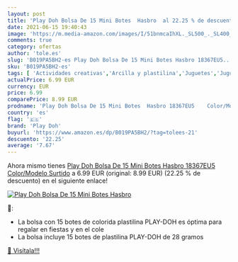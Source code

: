 ```yaml
---
layout: post
title: 'Play Doh Bolsa De 15 Mini Botes  Hasbro  al 22.25 % de descuento'
date: 2021-06-15 19:40:43
image: 'https://m.media-amazon.com/images/I/51bnmcaIhXL._SL500_._SL400_.jpg'
comments: true
category: ofertas
author: 'tole.es'
slug: 'B019PA5BH2-es Play Doh Bolsa De 15 Mini Botes Hasbro 18367EU5...'
sku: 'B019PA5BH2-es'
tags: [ 'Actividades creativas','Arcilla y plastilina','Juguetes','Juguetes y juegos','doh','play','play doh', ]
actualPrice: 6.99 EUR
currency: EUR
price: 6.99
comparePrice: 8.99 EUR
prodname: 'Play Doh Bolsa De 15 Mini Botes  Hasbro 18367EU5    Color/Modelo Surtido'
country: 'es'
flag: '🇪🇸'
brand: 'Play Doh'
buyurl: 'https://www.amazon.es/dp/B019PA5BH2/?tag=tolees-21'
descuento: '22.25'
average: '7.67'
---
```


Ahora mismo tienes [Play Doh Bolsa De 15 Mini Botes  Hasbro 18367EU5    Color/Modelo Surtido](https://www.amazon.es/dp/B019PA5BH2/?tag=tolees-21) a 6.99 EUR (original: 8.99 EUR) (22.25 %  de descuento) en el siguiente enlace!

[![Play Doh Bolsa De 15 Mini Botes  Hasbro ](https://m.media-amazon.com/images/I/51bnmcaIhXL._SL500_._SL400_.jpg)](https://www.amazon.es/dp/B019PA5BH2/?tag=tolees-21)

🔎:

- La bolsa con 15 botes de colorida plastilina PLAY-DOH es óptima para regalar en fiestas y en el cole
- La bolsa incluye 15 botes de plastilina PLAY-DOH de 28 gramos

[🛒 Visítala!!!](https://www.amazon.es/dp/B019PA5BH2/?tag=tolees-21)
